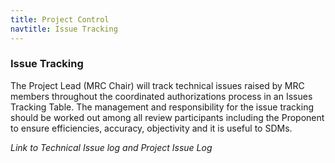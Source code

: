 ```yaml
---
title: Project Control
navtitle: Issue Tracking
---
```

### Issue Tracking

The Project Lead (MRC Chair) will track technical issues raised by MRC members throughout the coordinated authorizations process in an Issues Tracking Table. The management and responsibility for the issue tracking should be worked out among all review participants including the Proponent to ensure efficiencies, accuracy, objectivity and it is useful to SDMs.

_Link to Technical Issue log and Project Issue Log_

